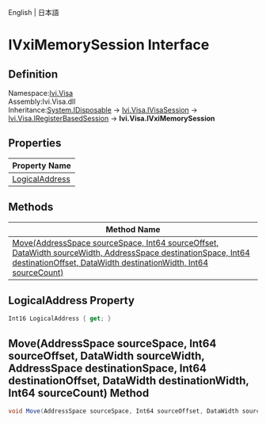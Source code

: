 English | 日本語

# IVxiMemorySession Interface

## Definition
Namespace:[Ivi.Visa](../Visa.md)<BR>
Assembly:Ivi.Visa.dll<BR>
Inheritance:[System.IDisposable](https://learn.microsoft.com/en-us/dotnet/api/system.idisposable) -> [Ivi.Visa.IVisaSession](IVisaSession.md) -> [Ivi.Visa.IRegisterBasedSession](IRegisterBasedSession.md) -> **Ivi.Visa.IVxiMemorySession**

## Properties

|Property Name|
|---|
|[LogicalAddress](#LogicalAddress-Property)|

## Methods

|Method Name|
|---|
|[Move(AddressSpace sourceSpace, Int64 sourceOffset, DataWidth sourceWidth, AddressSpace destinationSpace, Int64 destinationOffset, DataWidth destinationWidth, Int64 sourceCount)](#MoveAddressSpace-sourceSpace-Int64-sourceOffset-DataWidth-sourceWidth-AddressSpace-destinationSpace-Int64-destinationOffset-DataWidth-destinationWidth-Int64-sourceCount-Method)|

## LogicalAddress Property
```C#
Int16 LogicalAddress { get; }
```
## Move(AddressSpace sourceSpace, Int64 sourceOffset, DataWidth sourceWidth, AddressSpace destinationSpace, Int64 destinationOffset, DataWidth destinationWidth, Int64 sourceCount) Method
```C#
void Move(AddressSpace sourceSpace, Int64 sourceOffset, DataWidth sourceWidth, AddressSpace destinationSpace, Int64 destinationOffset, DataWidth destinationWidth, Int64 sourceCount);
```
